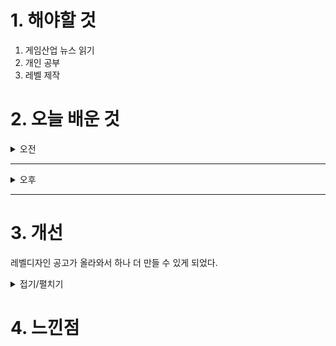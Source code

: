 
# 1. 해야할 것

1. 게임산업 뉴스 읽기 
2. 개인 공부  
3. 레벨 제작



# 2. 오늘 배운 것

<details>
<summary>오전</summary>

## 오늘의 뉴스
### [기사: 20주년을 맞이한 게임들](https://www.gameinsight.co.kr/news/articleView.html?idxno=34161)
![image](https://github.com/user-attachments/assets/e54febc5-dec2-4818-a533-3f1d2457fc4f)

```
끊임없는 변화는 잘 모르겠지만
변화하는 세상에 맞춰 조금씩 바꿀려고 노력하는 것은 보인다.
유명IP와 콜라보를 한다던가 그래픽을 업그레이드 한다던가 하는등의 노력들을 하고 있다.
이런 시대에 내가 변화에 맞춘 인재라는 걸 어떻게 보여줄 수 있을까?
```
</details>

****

<details>
<summary>오후</summary>

## 레벨 제작



## 레벨 구상
[유튜브: 오버킬 시나리오 시연](https://www.youtube.com/watch?v=r1ylKBzTy9g)

[유튜브: 오버킬 정예 시연](https://www.youtube.com/watch?v=33MR3MifGbU)

[나무위키: 오버킬](https://namu.wiki/w/%ED%94%84%EB%A1%9C%EC%A0%9D%ED%8A%B8%20%EC%98%A4%EB%B2%84%ED%82%AC)

</details>

****


# 3. 개선
레벨디자인 공고가 올라와서 하나 더 만들 수 있게 되었다.

<details>
<summary>접기/펼치기</summary>

![image](https://github.com/user-attachments/assets/20a1b919-21ee-4627-be48-4455dd8cccb3)

</details>



# 4. 느낀점


